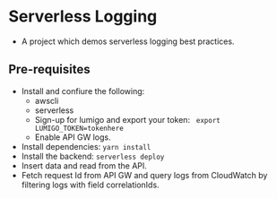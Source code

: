 # Serverless Logging
* A project which demos serverless logging best practices.

## Pre-requisites
* Install and confiure the following:
  - awscli
  - serverless
  - Sign-up for lumigo and export your token: ` export LUMIGO_TOKEN=tokenhere`
  - Enable API GW logs.
* Install dependencies: `yarn install`
* Install the backend: `serverless deploy`
* Insert data and read from the API.
* Fetch request Id from API GW and query logs from CloudWatch by filtering logs with field correlationIds.